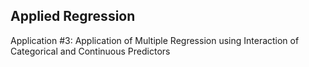 ## Applied Regression
Application #3: Application of Multiple Regression using  Interaction of Categorical and Continuous Predictors
